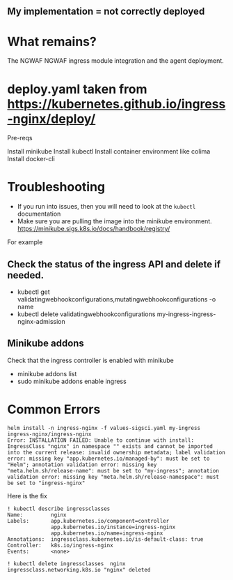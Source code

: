 ## My implementation = not correctly deployed

# What remains?
The NGWAF NGWAF ingress module integration and the agent deployment.

# deploy.yaml taken from https://kubernetes.github.io/ingress-nginx/deploy/

Pre-reqs

Install minikube
Install kubectl
Install container environment like colima
Install docker-cli

# Troubleshooting
* If you run into issues, then you will need to look at the `kubectl` documentation
* Make sure you are pulling the image into the minikube environment. https://minikube.sigs.k8s.io/docs/handbook/registry/


For example
## Check the status of the ingress API and delete if needed.
* kubectl get validatingwebhookconfigurations,mutatingwebhookconfigurations -o name
* kubectl delete validatingwebhookconfigurations my-ingress-ingress-nginx-admission

## Minikube addons
Check that the ingress controller is enabled with minikube
* minikube addons list
* sudo minikube addons enable ingress


# Common Errors
```
helm install -n ingress-nginx -f values-sigsci.yaml my-ingress ingress-nginx/ingress-nginx
Error: INSTALLATION FAILED: Unable to continue with install: IngressClass "nginx" in namespace "" exists and cannot be imported into the current release: invalid ownership metadata; label validation error: missing key "app.kubernetes.io/managed-by": must be set to "Helm"; annotation validation error: missing key "meta.helm.sh/release-name": must be set to "my-ingress"; annotation validation error: missing key "meta.helm.sh/release-namespace": must be set to "ingress-nginx"
```
Here is the fix
```
! kubectl describe ingressclasses
Name:         nginx
Labels:       app.kubernetes.io/component=controller
              app.kubernetes.io/instance=ingress-nginx
              app.kubernetes.io/name=ingress-nginx
Annotations:  ingressclass.kubernetes.io/is-default-class: true
Controller:   k8s.io/ingress-nginx
Events:       <none>
```
```
! kubectl delete ingressclasses  nginx
ingressclass.networking.k8s.io "nginx" deleted
```
